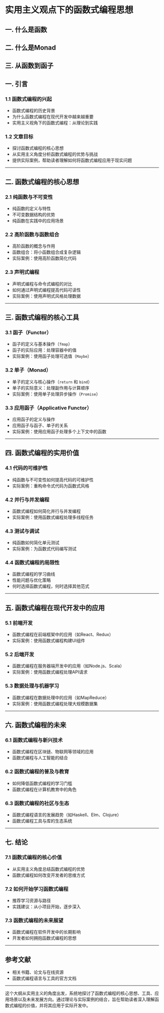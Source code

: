 # 实用主义观点下的函数式编程思想

## 一. 什么是函数

## 二. 什么是Monad

## 三. 从函数到函子

## 一. 引言
### 1.1 函数式编程的兴起
- 函数式编程的历史背景
- 为什么函数式编程在现代开发中越来越重要
- 实用主义视角下的函数式编程：从理论到实践

### 1.2 文章目标
- 探讨函数式编程的核心思想
- 从实用主义角度分析函数式编程的优势与挑战
- 提供实际案例，帮助读者理解如何将函数式编程应用于现实问题

---

## 二. 函数式编程的核心思想
### 2.1 纯函数与不可变性
- 纯函数的定义与特性
- 不可变数据结构的优势
- 纯函数在实践中的应用场景

### 2.2 高阶函数与函数组合
- 高阶函数的概念与作用
- 函数组合：将小函数组合成复杂逻辑
- 实际案例：使用高阶函数简化代码

### 2.3 声明式编程
- 声明式编程与命令式编程的对比
- 如何通过声明式编程提高代码可读性
- 实际案例：使用声明式风格处理数据

---

## 三. 函数式编程的核心工具
### 3.1 函子（Functor）
- 函子的定义与基本操作（`fmap`）
- 函子的实际应用：处理容器中的值
- 实际案例：使用函子处理可选值（`Maybe`）

### 3.2 单子（Monad）
- 单子的定义与核心操作（`return` 和 `bind`）
- 单子的实际意义：处理副作用与计算顺序
- 实际案例：使用单子处理异步操作（`Promise`）

### 3.3 应用函子（Applicative Functor）
- 应用函子的定义与操作
- 应用函子与函子、单子的关系
- 实际案例：使用应用函子处理多个上下文中的函数

---

## 四. 函数式编程的实用价值
### 4.1 代码的可维护性
- 纯函数与不可变性如何提高代码的可维护性
- 实际案例：重构命令式代码为函数式风格

### 4.2 并行与并发编程
- 函数式编程如何简化并行与并发编程
- 实际案例：使用函数式编程处理多线程任务

### 4.3 测试与调试
- 纯函数如何简化单元测试
- 实际案例：为函数式代码编写测试

### 4.4 函数式编程的局限性
- 函数式编程的学习曲线
- 性能问题与优化策略
- 何时选择函数式编程，何时选择其他范式

---

## 五. 函数式编程在现代开发中的应用
### 5.1 前端开发
- 函数式编程在前端框架中的应用（如React、Redux）
- 实际案例：使用函数式编程构建UI组件

### 5.2 后端开发
- 函数式编程在服务器端开发中的应用（如Node.js、Scala）
- 实际案例：使用函数式编程处理API请求

### 5.3 数据处理与机器学习
- 函数式编程在数据处理中的应用（如MapReduce）
- 实际案例：使用函数式编程处理大规模数据集

---

## 六. 函数式编程的未来
### 6.1 函数式编程与新兴技术
- 函数式编程在区块链、物联网等领域的应用
- 函数式编程与人工智能的结合

### 6.2 函数式编程的普及与教育
- 如何降低函数式编程的学习门槛
- 函数式编程在计算机教育中的角色

### 6.3 函数式编程的社区与生态
- 函数式编程语言的发展趋势（如Haskell、Elm、Clojure）
- 函数式编程工具与库的生态系统

---

## 七. 结论
### 7.1 函数式编程的核心价值
- 从实用主义角度总结函数式编程的优势
- 函数式编程如何改变开发者的思维方式

### 7.2 如何开始学习函数式编程
- 推荐学习资源与路径
- 实践建议：从小项目开始，逐步深入

### 7.3 函数式编程的未来展望
- 函数式编程在软件开发中的长期影响
- 开发者如何拥抱函数式编程的思想

---

## 参考文献
- 相关书籍、论文与在线资源
- 函数式编程语言与工具的官方文档

---

这个大纲从实用主义的角度出发，系统地探讨了函数式编程的核心思想、工具、应用场景以及未来发展方向。通过理论与实际案例的结合，旨在帮助读者深入理解函数式编程的价值，并将其应用于实际开发中。
